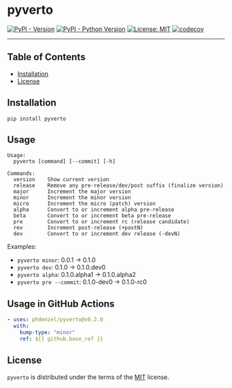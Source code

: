 # pyverto

[![PyPI - Version](https://img.shields.io/pypi/v/pyverto.svg)](https://pypi.org/project/pyverto)
[![PyPI - Python Version](https://img.shields.io/pypi/pyversions/pyverto.svg)](https://pypi.org/project/pyverto)
 [![License: MIT](https://img.shields.io/badge/License-MIT-yellow.svg)](https://opensource.org/licenses/MIT)
[![codecov](https://codecov.io/github/phdenzel/pyverto/graph/badge.svg?token=QEAZAPPG71)](https://codecov.io/github/phdenzel/pyverto)

-----

## Table of Contents

- [Installation](#installation)
- [License](#license)

## Installation

```console
pip install pyverto
```

## Usage

```console
Usage:
  pyverto [command] [--commit] [-h]

Commands:
  version    Show current version
  release    Remove any pre-release/dev/post suffix (finalize version)
  major      Increment the major version
  minor      Increment the minor version
  micro      Increment the micro (patch) version
  alpha      Convert to or increment alpha pre-release
  beta       Convert to or increment beta pre-release
  pre        Convert to or increment rc (release candidate)
  rev        Increment post-release (+postN)
  dev        Convert to or increment dev release (-devN)
```
Examples:
  - `pyverto minor`: 0.0.1 → 0.1.0
  - `pyverto dev`: 0.1.0 → 0.1.0.dev0
  - `pyverto alpha`: 0.1.0.alpha1 → 0.1.0.alpha2
  - `pyverto pre --commit`: 0.1.0-dev0 → 0.1.0-rc0
  
  
## Usage in GitHub Actions

```yaml
- uses: phdenzel/pyverto@v0.2.0
  with:
    bump-type: "minor"
    ref: ${{ github.base_ref }}
```


## License

`pyverto` is distributed under the terms of the [MIT](https://spdx.org/licenses/MIT.html) license.
